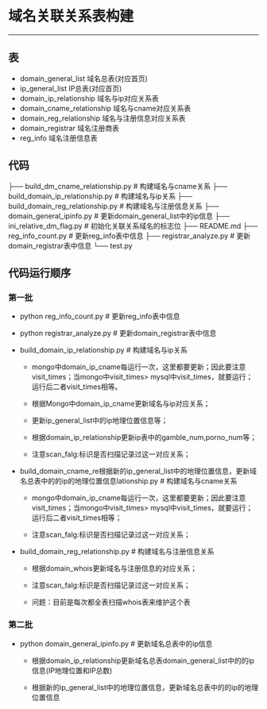# 域名关联关系表构建

------

## 表

* domain_general_list 域名总表(对应首页)
* ip_general_list IP总表(对应首页)
* domain_ip_relationship   域名与ip对应关系表
* domain_cname_relationship 域名与cname对应关系表
* domain_reg_relationship 域名与注册信息对应关系表
* domain_registrar 域名注册商表
* reg_info 域名注册信息表

## 代码

├── build_dm_cname_relationship.py        # 构建域名与cname关系
├── build_domain_ip_relationship.py       # 构建域名与ip关系
├── build_domain_reg_relationship.py      # 构建域名与注册信息关系
├── domain_general_ipinfo.py              # 更新domain_general_list中的ip信息
├── ini_relative_dm_flag.py               # 初始化关联关系域名的标志位
├── README.md
├── reg_info_count.py                     # 更新reg_info表中信息
├── registrar_analyze.py                  # 更新domain_registrar表中信息
└── test.py


## 代码运行顺序

### 第一批

* python reg_info_count.py # 更新reg_info表中信息

* python registrar_analyze.py # 更新domain_registrar表中信息

* build_domain_ip_relationship.py       # 构建域名与ip关系

    * mongo中domain_ip_cname每运行一次，这里都要更新；因此要注意visit_times；当mongo中visit_times> mysql中visit_times，就要运行；运行后二者visit_times相等。

    * 根据Mongo中domain_ip_cname更新域名与ip对应关系；

    * 更新ip_general_list中的ip地理位置信息等；

    * 根据domain_ip_relationship更新ip表中的gamble_num,porno_num等；

    * 注意scan_falg:标识是否扫描记录过这一对应关系；

* build_domain_cname_re根据新的ip_general_list中的地理位置信息，更新域名总表中的的ip的地理位置信息lationship.py       # 构建域名与cname关系
    * mongo中domain_ip_cname每运行一次，这里都要更新；因此要注意visit_times；当mongo中visit_times> mysql中visit_times，就要运行；运行后二者visit_times相等；

    * 注意scan_falg:标识是否扫描记录过这一对应关系；

*  build_domain_reg_relationship.py      # 构建域名与注册信息关系

    * 根据domain_whois更新域名与注册信息的对应关系；

    * 注意scan_falg:标识是否扫描记录过这一对应关系；

    * 问题：目前是每次都全表扫描whois表来维护这个表

### 第二批
* python domain_general_ipinfo.py # 更新域名总表中的ip信息

    * 根据domain_ip_relationship更新域名总表domain_general_list中的的ip信息(IP地理位置和IP总数)

    * 根据新的ip_general_list中的地理位置信息，更新域名总表中的的ip的地理位置信息
